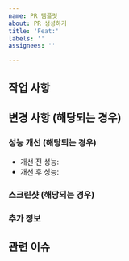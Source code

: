 ```yaml
---
name: PR 템플릿
about: PR 생성하기
title: 'Feat:'
labels: ''
assignees: ''

---
```

## 작업 사항
<!-- 가장 대표적인 작업 내용 -->

## 변경 사항 (해당되는 경우)

### 성능 개선 (해당되는 경우)
- 개선 전 성능: <!-- 성능 수치 -->
- 개선 후 성능: <!-- 성능 수치 -->

### 스크린샷 (해당되는 경우)
<!-- UI 변경 사항이 있는 경우, 스크린샷을 첨부해주세요. -->

### 추가 정보
<!-- 이 PR에 대한 추가적인 정보가 필요하다면 작성해주세요. -->

## 관련 이슈
